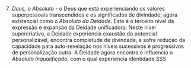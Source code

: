 7. *Deus, o Absoluto* - o Deus que está experienciando os valores superpessoais transcendidos e os significados de divindade; agora existencial como o <i>Absoluto da Deidade</i>. Este é o terceiro nível da expressão e expansão da Deidade unificadora. Neste nível supercriativo, a Deidade experiencia exaustão do potencial personalizável, encontra completude de divindade, e sofre redução da capacidade para auto-revelação nos níveis sucessivos e progressivos de personalização outra. A Deidade agora encontra e influencia o *Absoluto Inqualificado*,  com o qual experiencia  identidade.SSS